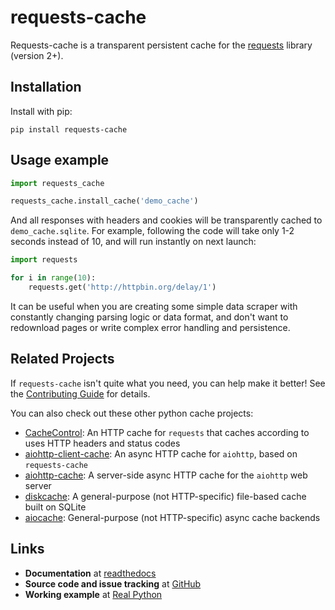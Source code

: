 # requests-cache
Requests-cache is a transparent persistent cache for the [requests](http://python-requests.org) library (version 2+).

## Installation
Install with pip:
```
pip install requests-cache
```

## Usage example
```python
import requests_cache

requests_cache.install_cache('demo_cache')
```

And all responses with headers and cookies will be transparently cached to `demo_cache.sqlite`.
For example, following the code will take only 1-2 seconds instead of 10, and will run instantly on next launch:

```python
import requests

for i in range(10):
    requests.get('http://httpbin.org/delay/1')
```

It can be useful when you are creating some simple data scraper with constantly
changing parsing logic or data format, and don't want to redownload pages or
write complex error handling and persistence.

## Related Projects
If `requests-cache` isn't quite what you need, you can help make it better! See the
[Contributing Guide](https://github.com/reclosedev/requests-cache/blob/master/CONTRIBUTING.md)
for details.

You can also check out these other python cache projects:

* [CacheControl](https://github.com/ionrock/cachecontrol): An HTTP cache for `requests` that caches
  according to uses HTTP headers and status codes
* [aiohttp-client-cache](https://github.com/JWCook/aiohttp-client-cache): An async HTTP cache for
  `aiohttp`, based on `requests-cache`
* [aiohttp-cache](https://github.com/cr0hn/aiohttp-cache): A server-side async HTTP cache for the
  `aiohttp` web server
* [diskcache](https://github.com/grantjenks/python-diskcache): A general-purpose (not HTTP-specific)
  file-based cache built on SQLite
* [aiocache](https://github.com/aio-libs/aiocache): General-purpose (not HTTP-specific) async cache
  backends

## Links
- **Documentation** at [readthedocs](https://requests-cache.readthedocs.io)
- **Source code and issue tracking** at [GitHub](https://github.com/reclosedev/requests-cache)
- **Working example** at [Real Python](https://realpython.com/blog/python/caching-external-api-requests)
